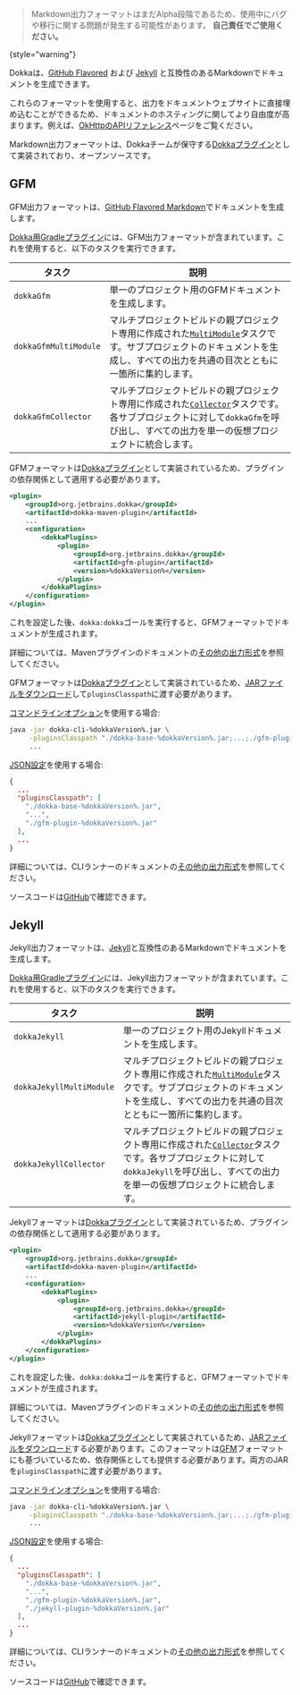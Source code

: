 [//]: # (title: Markdown)

> Markdown出力フォーマットはまだAlpha段階であるため、使用中にバグや移行に関する問題が発生する可能性があります。
> **自己責任でご使用ください。**
>
{style="warning"}

Dokkaは、[GitHub Flavored](#gfm) および [Jekyll](#jekyll) と互換性のあるMarkdownでドキュメントを生成できます。

これらのフォーマットを使用すると、出力をドキュメントウェブサイトに直接埋め込むことができるため、ドキュメントのホスティングに関してより自由度が高まります。例えば、[OkHttpのAPIリファレンス](https://square.github.io/okhttp/5.x/okhttp/okhttp3/)ページをご覧ください。

Markdown出力フォーマットは、Dokkaチームが保守する[Dokkaプラグイン](dokka-plugins.md)として実装されており、オープンソースです。

## GFM

GFM出力フォーマットは、[GitHub Flavored Markdown](https://github.github.com/gfm/)でドキュメントを生成します。

<tabs group="build-script">
<tab title="Gradle" group-key="kotlin">

[Dokka用Gradleプラグイン](dokka-gradle.md)には、GFM出力フォーマットが含まれています。これを使用すると、以下のタスクを実行できます。

| **タスク**              | **説明**                                                                                                                                                                                                                                                                     |
|-----------------------|--------------------------------------------------------------------------------------------------------------------------------------------------------------------------------------------------------------------------------------------------------------------------|
| `dokkaGfm`            | 単一のプロジェクト用のGFMドキュメントを生成します。                                                                                                                                                                                                                          |
| `dokkaGfmMultiModule` | マルチプロジェクトビルドの親プロジェクト専用に作成された[`MultiModule`](dokka-gradle.md#multi-project-builds)タスクです。サブプロジェクトのドキュメントを生成し、すべての出力を共通の目次とともに一箇所に集約します。                                                               |
| `dokkaGfmCollector`   | マルチプロジェクトビルドの親プロジェクト専用に作成された[`Collector`](dokka-gradle.md#collector-tasks)タスクです。各サブプロジェクトに対して`dokkaGfm`を呼び出し、すべての出力を単一の仮想プロジェクトに統合します。 |

</tab>
<tab title="Maven" group-key="groovy">

GFMフォーマットは[Dokkaプラグイン](dokka-plugins.md#apply-dokka-plugins)として実装されているため、プラグインの依存関係として適用する必要があります。

```xml
<plugin>
    <groupId>org.jetbrains.dokka</groupId>
    <artifactId>dokka-maven-plugin</artifactId>
    ...
    <configuration>
        <dokkaPlugins>
            <plugin>
                <groupId>org.jetbrains.dokka</groupId>
                <artifactId>gfm-plugin</artifactId>
                <version>%dokkaVersion%</version>
            </plugin>
        </dokkaPlugins>
    </configuration>
</plugin>
```

これを設定した後、`dokka:dokka`ゴールを実行すると、GFMフォーマットでドキュメントが生成されます。

詳細については、Mavenプラグインのドキュメントの[その他の出力形式](dokka-maven.md#other-output-formats)を参照してください。

</tab>
<tab title="CLI" group-key="cli">

GFMフォーマットは[Dokkaプラグイン](dokka-plugins.md#apply-dokka-plugins)として実装されているため、[JARファイルをダウンロード](https://repo1.maven.org/maven2/org/jetbrains/dokka/gfm-plugin/%dokkaVersion%/gfm-plugin-%dokkaVersion%.jar)して`pluginsClasspath`に渡す必要があります。

[コマンドラインオプション](dokka-cli.md#run-with-command-line-options)を使用する場合:

```Bash
java -jar dokka-cli-%dokkaVersion%.jar \
     -pluginsClasspath "./dokka-base-%dokkaVersion%.jar;...;./gfm-plugin-%dokkaVersion%.jar" \
     ...
```

[JSON設定](dokka-cli.md#run-with-json-configuration)を使用する場合:

```json
{
  ...
  "pluginsClasspath": [
    "./dokka-base-%dokkaVersion%.jar",
    "...",
    "./gfm-plugin-%dokkaVersion%.jar"
  ],
  ...
}
```

詳細については、CLIランナーのドキュメントの[その他の出力形式](dokka-cli.md#other-output-formats)を参照してください。

</tab>
</tabs>

ソースコードは[GitHub](https://github.com/Kotlin/dokka/tree/%dokkaVersion%/dokka-subprojects/plugin-gfm)で確認できます。

## Jekyll

Jekyll出力フォーマットは、[Jekyll](https://jekyllrb.com/)と互換性のあるMarkdownでドキュメントを生成します。

<tabs group="build-script">
<tab title="Gradle" group-key="kotlin">

[Dokka用Gradleプラグイン](dokka-gradle.md)には、Jekyll出力フォーマットが含まれています。これを使用すると、以下のタスクを実行できます。

| **タスク**                 | **説明**                                                                                                                                                                                                                                                                     |
|--------------------------|--------------------------------------------------------------------------------------------------------------------------------------------------------------------------------------------------------------------------------------------------------------------------|
| `dokkaJekyll`            | 単一のプロジェクト用のJekyllドキュメントを生成します。                                                                                                                                                                                                                     |
| `dokkaJekyllMultiModule` | マルチプロジェクトビルドの親プロジェクト専用に作成された[`MultiModule`](dokka-gradle.md#multi-project-builds)タスクです。サブプロジェクトのドキュメントを生成し、すべての出力を共通の目次とともに一箇所に集約します。                                                               |
| `dokkaJekyllCollector`   | マルチプロジェクトビルドの親プロジェクト専用に作成された[`Collector`](dokka-gradle.md#collector-tasks)タスクです。各サブプロジェクトに対して`dokkaJekyll`を呼び出し、すべての出力を単一の仮想プロジェクトに統合します。 |

</tab>
<tab title="Maven" group-key="groovy">

Jekyllフォーマットは[Dokkaプラグイン](dokka-plugins.md#apply-dokka-plugins)として実装されているため、プラグインの依存関係として適用する必要があります。

```xml
<plugin>
    <groupId>org.jetbrains.dokka</groupId>
    <artifactId>dokka-maven-plugin</artifactId>
    ...
    <configuration>
        <dokkaPlugins>
            <plugin>
                <groupId>org.jetbrains.dokka</groupId>
                <artifactId>jekyll-plugin</artifactId>
                <version>%dokkaVersion%</version>
            </plugin>
        </dokkaPlugins>
    </configuration>
</plugin>
```

これを設定した後、`dokka:dokka`ゴールを実行すると、GFMフォーマットでドキュメントが生成されます。

詳細については、Mavenプラグインのドキュメントの[その他の出力形式](dokka-maven.md#other-output-formats)を参照してください。

</tab>
<tab title="CLI" group-key="cli">

Jekyllフォーマットは[Dokkaプラグイン](dokka-plugins.md#apply-dokka-plugins)として実装されているため、[JARファイルをダウンロード](https://repo1.maven.org/maven2/org/jetbrains/dokka/jekyll-plugin/%dokkaVersion%/jekyll-plugin-%dokkaVersion%.jar)する必要があります。このフォーマットは[GFM](#gfm)フォーマットにも基づいているため、依存関係としても提供する必要があります。両方のJARを`pluginsClasspath`に渡す必要があります。

[コマンドラインオプション](dokka-cli.md#run-with-command-line-options)を使用する場合:

```Bash
java -jar dokka-cli-%dokkaVersion%.jar \
     -pluginsClasspath "./dokka-base-%dokkaVersion%.jar;...;./gfm-plugin-%dokkaVersion%.jar;./jekyll-plugin-%dokkaVersion%.jar" \
     ...
```

[JSON設定](dokka-cli.md#run-with-json-configuration)を使用する場合:

```json
{
  ...
  "pluginsClasspath": [
    "./dokka-base-%dokkaVersion%.jar",
    "...",
    "./gfm-plugin-%dokkaVersion%.jar",
    "./jekyll-plugin-%dokkaVersion%.jar"
  ],
  ...
}
```

詳細については、CLIランナーのドキュメントの[その他の出力形式](dokka-cli.md#other-output-formats)を参照してください。

</tab>
</tabs>

ソースコードは[GitHub](https://github.com/Kotlin/dokka/tree/%dokkaVersion%/dokka-subprojects/plugin-jekyll)で確認できます。